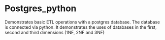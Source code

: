 # Postgres_python
Demonstrates basic ETL operations with a postgres database. The database is connected via python. It demonstrates the uses of databases in the first, second and third dimensions (1NF, 2NF and 3NF)
